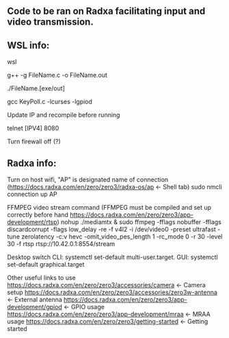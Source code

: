 ## Code to be ran on Radxa facilitating input and video transmission.

## WSL info:

wsl

g++ -g FileName.c -o FileName.out

./FileName.[exe/out]

gcc KeyPoll.c -lcurses -lgpiod

Update IP and recompile before running

telnet [IPV4] 8080 

Turn firewall off (?)

## Radxa info:

Turn on host wifi, "AP" is designated name of connection (https://docs.radxa.com/en/zero/zero3/radxa-os/ap <- Shell tab)
sudo nmcli connection up AP 

FFMPEG video stream command (FFMPEG must be compiled and set up correctly before hand https://docs.radxa.com/en/zero/zero3/app-development/rtsp)
nohup ./mediamtx &
sudo ffmpeg -fflags nobuffer -fflags discardcorrupt -flags low_delay -re -f v4l2 -i /dev/video0 -preset ultrafast -tune zerolatency -c:v hevc -omit_video_pes_length 1 -rc_mode 0 -r 30 -level 30 -f rtsp rtsp://10.42.0.1:8554/stream

Desktop switch
CLI: systemctl set-default multi-user.target. 
GUI: systemctl set-default graphical.target

Other useful links to use
https://docs.radxa.com/en/zero/zero3/accessories/camera <- Camera setup
https://docs.radxa.com/en/zero/zero3/accessories/zero3w-antenna <- External antenna
https://docs.radxa.com/en/zero/zero3/app-development/gpiod <- GPIO usage
https://docs.radxa.com/en/zero/zero3/app-development/mraa <- MRAA usage
https://docs.radxa.com/en/zero/zero3/getting-started <- Getting started
